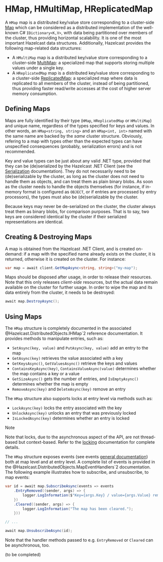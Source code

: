 # HMap, HMultiMap, HReplicatedMap

A `HMap` map is a distributed key/value store corresponding to a cluster-side [Map](https://docs.hazelcast.com/imdg/latest/data-structures/map.html) which can be considered as a distributed implementation of the well-known C# `IDictionary<K,V>`, with data being partitioned over members of the cluster, thus providing horizontal scalability. It is one of the most important Hazelcast data structures. Additionally, Hazelcast provides the following map-related data structures:

* A `HMultiMap` map is a distributed key/value store corresponding to a cluster-side [MultiMap](https://docs.hazelcast.com/imdg/latest/data-structures/multimap.html): a specialized map that supports storing multiple values under a single key. 
* A `HReplicatedMap` map is a distributed key/value store corresponding to a cluster-side [ReplicatedMap](https://docs.hazelcast.com/imdg/latest/data-structures/replicated-map.html): a specialized map where data is replicated to all members of the cluster, instead of being partitioned, thus providing faster read/write accesses at the cost of higher server memory consumption.

## Defining Maps

Maps are fully identified by their type (`HMap`, `HReplicatedMap` or `HMultiMap`) and unique name, regardless of the types specified for keys and values. In other words, an `HMap<string, string>` and an `HMap<int, int>` named with the same name are backed by the *same* cluster structure. Obviously, refering to a map with types other than the expected types can have unspecified consequences (probably, serialization errors) and is not recommended.

Key and value types can be just about any valid .NET type, provided that they can be (de)serialized by the Hazelcast .NET Client (see the [Serialization](serialization.md) documentation). They do not necessarily need to be (de)serializable by the cluster, as long as the cluster does not need to handle them as objects, and can treat them as plain binary blobs. As soon as the cluster needs to handle the objects themselves (for instance, if in-memory format is configured as `OBJECT`, or if entries are processed by entry processors), the types must also be (de)serializable by the cluster.

Because keys may never be de-serialized on the cluster, the cluster always treat them as binary blobs, for comparison purposes. That is to say, two keys are considered identical by the cluster if their serialized representations are identical.

## Creating & Destroying Maps

A map is obtained from the Hazelcast .NET Client, and is created on-demand: if a map with the specified name already exists on the cluster, it is returned, otherwise it is created on the cluster. For instance:

```csharp
var map = await client.GetMapAsync<string, string>("my-map");
```

Maps should be disposed after usage, in order to release their resources. Note that this only releases *client-side* resources, but the actual data remain available on the cluster for further usage. In order to wipe the map and its data entirely from the cluster, it needs to be destroyed:

```csharp
await map.DestroyAsync();
```

## Using Maps

The `HMap` structure is completely documented in the associated @Hazelcast.DistributedObjects.IHMap`2 reference documentation. It provides methods to manipulate entries, such as:

* `SetAsync(key, value)` and `PutAsync(key, value)` add an entry to the map
* `GetAsync(key)` retrieves the value associated with a key
* `GetKeysAsync()`, `GetValuesAsync()` retrieve the keys and values
* `ContainsKeyAsync(key)`, `ContainsValueAsync(value)` determines whether the map contains a key or a value
* `GetSizeAsync()` gets the number of entries, and `IsEmptyAsync()` determines whether the map is empty
* `RemoveAsync(key)` and `DeleteAsync(key)` remove an entry

The `HMap` structure also supports locks at entry level via methods such as:

* `LockAsync(key)` locks the entry associated with the key
* `UnlockAsync(key)` unlocks an entry that was previously locked
* `IsLockedAsync(key)` determines whether an entry is locked

> [!NOTE]
> Note that locks, due to the asynchronous aspect of the API, are not thread-based but context-based. Refer to the [locking](locking.md) documentation for complete details.

The `HMap` structure exposes events (see events [general documentation](events.md)) both at map level and at entry level. A complete list of events is provided in the @Hazelcast.DistributedObjects.MapEventHandlers`2 documentation. The following example illustrates how to subscribe, and unsubscribe, to map events:

```csharp
var id = await map.SubscribeAsync(events => events
    .EntryRemoved((sender, args) => {
        logger.LogInformation($"Key={args.Key} / value={args.Value} removed.")
    })
    .Cleared((sender, args) => {
        logger.LogInformation("The map has been cleared.");
    }))

// ...

await map.UnsubscribeAsync(id);
```

Note that the handler methods passed to e.g. `EntryRemoved` or `Cleared` can be asynchronous, too.

(to be completed)